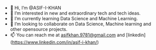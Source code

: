 - 👋 Hi, I’m @ASIF-I-KHAN
- 👀 I’m interested in new and extraordinary tech and tech ideas.
- 🌱 I’m currently learning Data Science and Machine Learning.
- 💞️ I’m looking to collaborate on Data Science, Machine learning and other opensource projects.
- 📫 You can reach me at asifkhan.9781@gmail.com and [linkedin] (https://www.linkedin.com/in/asif-i-khan/)

<!---
ASIF-I-KHAN/ASIF-I-KHAN is a ✨ special ✨ repository because its `README.md` (this file) appears on your GitHub profile.
You can click the Preview link to take a look at your changes.
--->
